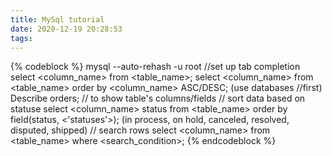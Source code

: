 ```yaml
---
title: MySql tutorial 
date: 2020-12-19 20:28:53
tags:
---
```


{% codeblock %}
mysql --auto-rehash -u root //set up tab completion
select <column_name> from <table_name>;
select <column_name> from <table_name> order by <column_name> ASC/DESC;
(use databases //first) Describe orders; // to show table's columns/fields
// sort data based on statuse
select <column_name> status from <table_name>
order by field(status, <'statuses'>); (in process, on hold, canceled, resolved, disputed, shipped)
// search rows
select <column_name> from <table_name> where <search_condition>;
{% endcodeblock %}
